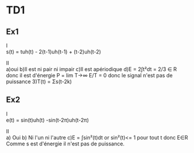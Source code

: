 # TD1

## Ex1

I\
s(t) = tuh(t) - 2(t-1)uh(t-1) + (t-2)uh(t-2)

II\
a)oui
b)Il est ni pair ni impair
c)Il est apériodique
d)E = 2∫t²dt = 2/3 ∈ R donc il est d'énergie
P = lim T->∞ E/T = 0 donc le signal n'est pas de puissance
3)T(t) = Σs(t-2k)

## Ex2

I\
e(t) = sin(t)uh(t) -sin(t-2π)uh(t-2π)

II\
a) Oui
b) Ni l'un ni l'autre
c)E = ∫sin²(t)dt or sin²(t)<= 1 pour tout t donc E∈R
Comme s est d'énergie il n'est pas de puissance.